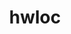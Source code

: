 ---
title: "hwloc"
layout: cache
categories: [package, develop]
meta: {"versions": ["2.9.1", "2.9.3"], "compilers": ["apple-clang@=15.0.0", "cce@=15.0.1", "gcc@=10.2.1", "gcc@=10.3.0", "gcc@=11.1.0", "gcc@=11.4.0", "gcc@=12.3.0", "gcc@=7.3.1", "gcc@=7.5.0", "gcc@=9.4.0", "intel@=2021.10.0", "oneapi@=2024.2.0"], "oss": ["amzn2", "centos7", "rhel8", "sle_hpc15", "ubuntu18.04", "ubuntu20.04", "ubuntu22.04", "ventura"], "platforms": ["darwin", "linux"], "targets": ["aarch64", "neoverse_n1", "neoverse_v1", "neoverse_v2", "ppc64le", "x86_64_v3", "x86_64_v4", "zen4"], "stacks": ["aws-isc", "aws-isc-aarch64", "aws-pcluster-neoverse_v1", "aws-pcluster-x86_64_v4", "build_systems", "data-vis-sdk", "developer-tools", "developer-tools-manylinux2014", "e4s", "e4s-cray-rhel", "e4s-cray-sles", "e4s-neoverse-v2", "e4s-neoverse_v1", "e4s-oneapi", "e4s-power", "e4s-rocm-external", "gpu-tests", "ml-darwin-aarch64-mps", "ml-linux-x86_64-cpu", "ml-linux-x86_64-cuda", "ml-linux-x86_64-rocm", "radiuss", "radiuss-aws", "radiuss-aws-aarch64", "root", "tutorial"], "num_specs": 85, "num_specs_by_stack": {"aws-isc-aarch64": 2, "root": 85, "ml-darwin-aarch64-mps": 1, "radiuss-aws-aarch64": 2, "aws-pcluster-neoverse_v1": 2, "aws-isc": 1, "radiuss-aws": 1, "aws-pcluster-x86_64_v4": 2, "developer-tools-manylinux2014": 1, "e4s-cray-rhel": 1, "e4s-cray-sles": 1, "build_systems": 2, "radiuss": 1, "developer-tools": 3, "e4s-power": 2, "data-vis-sdk": 1, "gpu-tests": 4, "e4s-neoverse_v1": 3, "e4s-neoverse-v2": 3, "tutorial": 2, "ml-linux-x86_64-cpu": 1, "e4s-rocm-external": 1, "e4s": 3, "ml-linux-x86_64-cuda": 2, "ml-linux-x86_64-rocm": 7, "e4s-oneapi": 1}}
spec_details: [{"hash": "pwpsbdesnytfam5nqzrjnxsvrv4ag365", "compiler": "gcc@=7.3.1", "versions": ["2.9.3"], "os": "amzn2", "platform": "linux", "target": "aarch64", "variants": ["build_system=autotools", "~cairo", "~cuda", "~gl", "libs=shared,static", "~libudev", "+libxml2", "~netloc", "~nvml", "~oneapi-level-zero", "~opencl", "+pci", "~rocm"], "stacks": ["aws-isc-aarch64", "root"], "size": "-", "tarball": "https://binaries.spack.io/develop/build_cache/linux-amzn2-aarch64/gcc-7.3.1/hwloc-2.9.3/linux-amzn2-aarch64-gcc-7.3.1-hwloc-2.9.3-pwpsbdesnytfam5nqzrjnxsvrv4ag365.spack"}, {"hash": "5xukjtmfvm4oserp66bbshibkx4sjjfr", "compiler": "apple-clang@=15.0.0", "versions": ["2.9.3"], "os": "ventura", "platform": "darwin", "target": "aarch64", "variants": ["build_system=autotools", "~cairo", "~cuda", "~gl", "libs=shared,static", "~libudev", "+libxml2", "~netloc", "~nvml", "~oneapi-level-zero", "~opencl", "~pci", "~rocm"], "stacks": ["root", "ml-darwin-aarch64-mps"], "size": "-", "tarball": "https://binaries.spack.io/develop/build_cache/darwin-ventura-aarch64/apple-clang-15.0.0/hwloc-2.9.3/darwin-ventura-aarch64-apple-clang-15.0.0-hwloc-2.9.3-5xukjtmfvm4oserp66bbshibkx4sjjfr.spack"}, {"hash": "fhyosoykclxd6j75tjc26rcdo6saudqi", "compiler": "apple-clang@=15.0.0", "versions": ["2.9.3"], "os": "ventura", "platform": "darwin", "target": "aarch64", "variants": ["build_system=autotools", "~cairo", "~cuda", "~gl", "libs=shared,static", "~libudev", "+libxml2", "~netloc", "~nvml", "~oneapi-level-zero", "~opencl", "~pci", "~rocm"], "stacks": ["root"], "size": "-", "tarball": "https://binaries.spack.io/develop/build_cache/darwin-ventura-aarch64/apple-clang-15.0.0/hwloc-2.9.3/darwin-ventura-aarch64-apple-clang-15.0.0-hwloc-2.9.3-fhyosoykclxd6j75tjc26rcdo6saudqi.spack"}, {"hash": "5hqjcns6x6trza5n2lutxdidmzu4exaz", "compiler": "gcc@=7.3.1", "versions": ["2.9.3"], "os": "amzn2", "platform": "linux", "target": "aarch64", "variants": ["build_system=autotools", "~cairo", "~cuda", "~gl", "libs=shared,static", "~libudev", "+libxml2", "~netloc", "~nvml", "~oneapi-level-zero", "~opencl", "+pci", "~rocm"], "stacks": ["root"], "size": "-", "tarball": "https://binaries.spack.io/develop/build_cache/linux-amzn2-aarch64/gcc-7.3.1/hwloc-2.9.3/linux-amzn2-aarch64-gcc-7.3.1-hwloc-2.9.3-5hqjcns6x6trza5n2lutxdidmzu4exaz.spack"}, {"hash": "m325xb2aw7ke7oztfavl3cg7uwsjwwcn", "compiler": "gcc@=7.3.1", "versions": ["2.9.3"], "os": "amzn2", "platform": "linux", "target": "aarch64", "variants": ["build_system=autotools", "~cairo", "~cuda", "~gl", "libs=shared,static", "~libudev", "+libxml2", "~netloc", "~nvml", "~oneapi-level-zero", "~opencl", "+pci", "~rocm"], "stacks": ["root", "radiuss-aws-aarch64"], "size": "-", "tarball": "https://binaries.spack.io/develop/build_cache/linux-amzn2-aarch64/gcc-7.3.1/hwloc-2.9.3/linux-amzn2-aarch64-gcc-7.3.1-hwloc-2.9.3-m325xb2aw7ke7oztfavl3cg7uwsjwwcn.spack"}, {"hash": "wjimliptbv5euf6cxigvlr3zrlwgnogv", "compiler": "gcc@=7.3.1", "versions": ["2.9.3"], "os": "amzn2", "platform": "linux", "target": "aarch64", "variants": ["build_system=autotools", "~cairo", "~cuda", "~gl", "libs=shared,static", "~libudev", "+libxml2", "~netloc", "~nvml", "~oneapi-level-zero", "~opencl", "+pci", "~rocm"], "stacks": ["root"], "size": "-", "tarball": "https://binaries.spack.io/develop/build_cache/linux-amzn2-aarch64/gcc-7.3.1/hwloc-2.9.3/linux-amzn2-aarch64-gcc-7.3.1-hwloc-2.9.3-wjimliptbv5euf6cxigvlr3zrlwgnogv.spack"}, {"hash": "qmgfuqh7rkdm2dvc4qez7jmqhwbti6ww", "compiler": "gcc@=12.3.0", "versions": ["2.9.3"], "os": "amzn2", "platform": "linux", "target": "neoverse_n1", "variants": ["build_system=autotools", "~cairo", "~cuda", "~gl", "libs=shared,static", "~libudev", "+libxml2", "~netloc", "~nvml", "~oneapi-level-zero", "~opencl", "+pci", "~rocm"], "stacks": ["root", "aws-pcluster-neoverse_v1"], "size": "-", "tarball": "https://binaries.spack.io/develop/build_cache/linux-amzn2-neoverse_n1/gcc-12.3.0/hwloc-2.9.3/linux-amzn2-neoverse_n1-gcc-12.3.0-hwloc-2.9.3-qmgfuqh7rkdm2dvc4qez7jmqhwbti6ww.spack"}, {"hash": "fsuzfrcmexywx7fn5st32qftwioy4vme", "compiler": "gcc@=12.3.0", "versions": ["2.9.3"], "os": "amzn2", "platform": "linux", "target": "neoverse_n1", "variants": ["build_system=autotools", "~cairo", "~cuda", "~gl", "libs=shared,static", "~libudev", "+libxml2", "~netloc", "~nvml", "~oneapi-level-zero", "~opencl", "+pci", "~rocm"], "stacks": ["root"], "size": "-", "tarball": "https://binaries.spack.io/develop/build_cache/linux-amzn2-neoverse_n1/gcc-12.3.0/hwloc-2.9.3/linux-amzn2-neoverse_n1-gcc-12.3.0-hwloc-2.9.3-fsuzfrcmexywx7fn5st32qftwioy4vme.spack"}, {"hash": "oconvyk4oupiiv4w263kh2zgwdcilxzg", "compiler": "gcc@=7.3.1", "versions": ["2.9.3"], "os": "amzn2", "platform": "linux", "target": "neoverse_n1", "variants": ["build_system=autotools", "~cairo", "~cuda", "~gl", "libs=shared,static", "~libudev", "+libxml2", "~netloc", "~nvml", "~oneapi-level-zero", "~opencl", "+pci", "~rocm"], "stacks": ["aws-isc-aarch64", "root"], "size": "-", "tarball": "https://binaries.spack.io/develop/build_cache/linux-amzn2-neoverse_n1/gcc-7.3.1/hwloc-2.9.3/linux-amzn2-neoverse_n1-gcc-7.3.1-hwloc-2.9.3-oconvyk4oupiiv4w263kh2zgwdcilxzg.spack"}, {"hash": "mf6idf2rapekn47z2tbwnqzxp3ca34j7", "compiler": "gcc@=7.3.1", "versions": ["2.9.3"], "os": "amzn2", "platform": "linux", "target": "neoverse_n1", "variants": ["build_system=autotools", "~cairo", "~cuda", "~gl", "libs=shared,static", "~libudev", "+libxml2", "~netloc", "~nvml", "~oneapi-level-zero", "~opencl", "+pci", "~rocm"], "stacks": ["root", "radiuss-aws-aarch64"], "size": "-", "tarball": "https://binaries.spack.io/develop/build_cache/linux-amzn2-neoverse_n1/gcc-7.3.1/hwloc-2.9.3/linux-amzn2-neoverse_n1-gcc-7.3.1-hwloc-2.9.3-mf6idf2rapekn47z2tbwnqzxp3ca34j7.spack"}, {"hash": "4scpjdsoipmmcni57g3of3edcthrumxr", "compiler": "gcc@=7.3.1", "versions": ["2.9.3"], "os": "amzn2", "platform": "linux", "target": "neoverse_n1", "variants": ["build_system=autotools", "~cairo", "~cuda", "~gl", "libs=shared,static", "~libudev", "+libxml2", "~netloc", "~nvml", "~oneapi-level-zero", "~opencl", "+pci", "~rocm"], "stacks": ["root"], "size": "-", "tarball": "https://binaries.spack.io/develop/build_cache/linux-amzn2-neoverse_n1/gcc-7.3.1/hwloc-2.9.3/linux-amzn2-neoverse_n1-gcc-7.3.1-hwloc-2.9.3-4scpjdsoipmmcni57g3of3edcthrumxr.spack"}, {"hash": "j7qmzk7jlemgh5i27b7ks74s4icbzoo7", "compiler": "gcc@=7.3.1", "versions": ["2.9.3"], "os": "amzn2", "platform": "linux", "target": "neoverse_n1", "variants": ["build_system=autotools", "~cairo", "~cuda", "~gl", "libs=shared,static", "~libudev", "+libxml2", "~netloc", "~nvml", "~oneapi-level-zero", "~opencl", "+pci", "~rocm"], "stacks": ["root"], "size": "-", "tarball": "https://binaries.spack.io/develop/build_cache/linux-amzn2-neoverse_n1/gcc-7.3.1/hwloc-2.9.3/linux-amzn2-neoverse_n1-gcc-7.3.1-hwloc-2.9.3-j7qmzk7jlemgh5i27b7ks74s4icbzoo7.spack"}, {"hash": "vqip6r5fznolovfr4pu2pe5jwkdskuhg", "compiler": "gcc@=7.3.1", "versions": ["2.9.3"], "os": "amzn2", "platform": "linux", "target": "x86_64_v3", "variants": ["build_system=autotools", "~cairo", "~cuda", "~gl", "libs=shared,static", "~libudev", "+libxml2", "~netloc", "~nvml", "~oneapi-level-zero", "~opencl", "+pci", "~rocm"], "stacks": ["root", "aws-isc"], "size": "-", "tarball": "https://binaries.spack.io/develop/build_cache/linux-amzn2-x86_64_v3/gcc-7.3.1/hwloc-2.9.3/linux-amzn2-x86_64_v3-gcc-7.3.1-hwloc-2.9.3-vqip6r5fznolovfr4pu2pe5jwkdskuhg.spack"}, {"hash": "b42ahguwfd2lkxsoo724dsscyih2q7nz", "compiler": "gcc@=12.3.0", "versions": ["2.9.3"], "os": "amzn2", "platform": "linux", "target": "neoverse_v1", "variants": ["build_system=autotools", "~cairo", "~cuda", "~gl", "libs=shared,static", "~libudev", "+libxml2", "~netloc", "~nvml", "~oneapi-level-zero", "~opencl", "+pci", "~rocm"], "stacks": ["root", "aws-pcluster-neoverse_v1"], "size": "-", "tarball": "https://binaries.spack.io/develop/build_cache/linux-amzn2-neoverse_v1/gcc-12.3.0/hwloc-2.9.3/linux-amzn2-neoverse_v1-gcc-12.3.0-hwloc-2.9.3-b42ahguwfd2lkxsoo724dsscyih2q7nz.spack"}, {"hash": "yuypw5vgmpuludcek4ztumqpppsjxspt", "compiler": "gcc@=12.3.0", "versions": ["2.9.3"], "os": "amzn2", "platform": "linux", "target": "neoverse_v1", "variants": ["build_system=autotools", "~cairo", "~cuda", "~gl", "libs=shared,static", "~libudev", "+libxml2", "~netloc", "~nvml", "~oneapi-level-zero", "~opencl", "+pci", "~rocm"], "stacks": ["root"], "size": "-", "tarball": "https://binaries.spack.io/develop/build_cache/linux-amzn2-neoverse_v1/gcc-12.3.0/hwloc-2.9.3/linux-amzn2-neoverse_v1-gcc-12.3.0-hwloc-2.9.3-yuypw5vgmpuludcek4ztumqpppsjxspt.spack"}, {"hash": "xr3f35rartbvudt7jecxnf6fe6imasta", "compiler": "gcc@=7.3.1", "versions": ["2.9.3"], "os": "amzn2", "platform": "linux", "target": "x86_64_v3", "variants": ["build_system=autotools", "~cairo", "~cuda", "~gl", "libs=shared,static", "~libudev", "+libxml2", "~netloc", "~nvml", "~oneapi-level-zero", "~opencl", "+pci", "~rocm"], "stacks": ["root", "radiuss-aws"], "size": "-", "tarball": "https://binaries.spack.io/develop/build_cache/linux-amzn2-x86_64_v3/gcc-7.3.1/hwloc-2.9.3/linux-amzn2-x86_64_v3-gcc-7.3.1-hwloc-2.9.3-xr3f35rartbvudt7jecxnf6fe6imasta.spack"}, {"hash": "ksptvtnmzlawutauuct2fi2qweicw5cs", "compiler": "gcc@=7.3.1", "versions": ["2.9.3"], "os": "amzn2", "platform": "linux", "target": "x86_64_v3", "variants": ["build_system=autotools", "~cairo", "~cuda", "~gl", "libs=shared,static", "~libudev", "+libxml2", "~netloc", "~nvml", "~oneapi-level-zero", "~opencl", "+pci", "~rocm"], "stacks": ["root"], "size": "-", "tarball": "https://binaries.spack.io/develop/build_cache/linux-amzn2-x86_64_v3/gcc-7.3.1/hwloc-2.9.3/linux-amzn2-x86_64_v3-gcc-7.3.1-hwloc-2.9.3-ksptvtnmzlawutauuct2fi2qweicw5cs.spack"}, {"hash": "4ywi2gvhxkqpmufakztvmznp7wmk5bin", "compiler": "gcc@=7.3.1", "versions": ["2.9.3"], "os": "amzn2", "platform": "linux", "target": "x86_64_v3", "variants": ["build_system=autotools", "~cairo", "~cuda", "~gl", "libs=shared,static", "~libudev", "+libxml2", "~netloc", "~nvml", "~oneapi-level-zero", "~opencl", "+pci", "~rocm"], "stacks": ["root"], "size": "-", "tarball": "https://binaries.spack.io/develop/build_cache/linux-amzn2-x86_64_v3/gcc-7.3.1/hwloc-2.9.3/linux-amzn2-x86_64_v3-gcc-7.3.1-hwloc-2.9.3-4ywi2gvhxkqpmufakztvmznp7wmk5bin.spack"}, {"hash": "mv4pwxk735ydwg3tecxvt53q522r2ho7", "compiler": "intel@=2021.10.0", "versions": ["2.9.3"], "os": "amzn2", "platform": "linux", "target": "x86_64_v3", "variants": ["build_system=autotools", "~cairo", "~cuda", "~gl", "libs=shared,static", "~libudev", "+libxml2", "~netloc", "~nvml", "~oneapi-level-zero", "~opencl", "+pci", "~rocm"], "stacks": ["aws-pcluster-x86_64_v4", "root"], "size": "-", "tarball": "https://binaries.spack.io/develop/build_cache/linux-amzn2-x86_64_v3/intel-2021.10.0/hwloc-2.9.3/linux-amzn2-x86_64_v3-intel-2021.10.0-hwloc-2.9.3-mv4pwxk735ydwg3tecxvt53q522r2ho7.spack"}, {"hash": "ymgryb2cviqoafhvxvwjn6ecgxd4mwgz", "compiler": "intel@=2021.10.0", "versions": ["2.9.3"], "os": "amzn2", "platform": "linux", "target": "x86_64_v3", "variants": ["build_system=autotools", "~cairo", "~cuda", "~gl", "libs=shared,static", "~libudev", "+libxml2", "~netloc", "~nvml", "~oneapi-level-zero", "~opencl", "+pci", "~rocm"], "stacks": ["root"], "size": "-", "tarball": "https://binaries.spack.io/develop/build_cache/linux-amzn2-x86_64_v3/intel-2021.10.0/hwloc-2.9.3/linux-amzn2-x86_64_v3-intel-2021.10.0-hwloc-2.9.3-ymgryb2cviqoafhvxvwjn6ecgxd4mwgz.spack"}, {"hash": "y7uldmcbrknd3p5jetpeuqcbps2df362", "compiler": "intel@=2021.10.0", "versions": ["2.9.3"], "os": "amzn2", "platform": "linux", "target": "x86_64_v4", "variants": ["build_system=autotools", "~cairo", "~cuda", "~gl", "libs=shared,static", "~libudev", "+libxml2", "~netloc", "~nvml", "~oneapi-level-zero", "~opencl", "+pci", "~rocm"], "stacks": ["root"], "size": "-", "tarball": "https://binaries.spack.io/develop/build_cache/linux-amzn2-x86_64_v4/intel-2021.10.0/hwloc-2.9.3/linux-amzn2-x86_64_v4-intel-2021.10.0-hwloc-2.9.3-y7uldmcbrknd3p5jetpeuqcbps2df362.spack"}, {"hash": "aiilrirlstyfp4qqb4jtypt5x3zjjxlo", "compiler": "intel@=2021.10.0", "versions": ["2.9.3"], "os": "amzn2", "platform": "linux", "target": "x86_64_v4", "variants": ["build_system=autotools", "~cairo", "~cuda", "~gl", "libs=shared,static", "~libudev", "+libxml2", "~netloc", "~nvml", "~oneapi-level-zero", "~opencl", "+pci", "~rocm"], "stacks": ["aws-pcluster-x86_64_v4", "root"], "size": "-", "tarball": "https://binaries.spack.io/develop/build_cache/linux-amzn2-x86_64_v4/intel-2021.10.0/hwloc-2.9.3/linux-amzn2-x86_64_v4-intel-2021.10.0-hwloc-2.9.3-aiilrirlstyfp4qqb4jtypt5x3zjjxlo.spack"}, {"hash": "bbhshzqzargmpdjqfqz6hdvm24fszqw2", "compiler": "gcc@=10.2.1", "versions": ["2.9.3"], "os": "centos7", "platform": "linux", "target": "x86_64_v3", "variants": ["build_system=autotools", "~cairo", "~cuda", "~gl", "libs=shared,static", "~libudev", "+libxml2", "~netloc", "~nvml", "~oneapi-level-zero", "~opencl", "+pci", "~rocm"], "stacks": ["root"], "size": "-", "tarball": "https://binaries.spack.io/develop/build_cache/linux-centos7-x86_64_v3/gcc-10.2.1/hwloc-2.9.3/linux-centos7-x86_64_v3-gcc-10.2.1-hwloc-2.9.3-bbhshzqzargmpdjqfqz6hdvm24fszqw2.spack"}, {"hash": "hcy4fdjkniwuuabbakz37ag4yfwuf32j", "compiler": "gcc@=10.2.1", "versions": ["2.9.3"], "os": "centos7", "platform": "linux", "target": "x86_64_v3", "variants": ["build_system=autotools", "~cairo", "~cuda", "~gl", "libs=shared,static", "~libudev", "+libxml2", "~netloc", "~nvml", "~oneapi-level-zero", "~opencl", "+pci", "~rocm"], "stacks": ["root", "developer-tools-manylinux2014"], "size": "-", "tarball": "https://binaries.spack.io/develop/build_cache/linux-centos7-x86_64_v3/gcc-10.2.1/hwloc-2.9.3/linux-centos7-x86_64_v3-gcc-10.2.1-hwloc-2.9.3-hcy4fdjkniwuuabbakz37ag4yfwuf32j.spack"}, {"hash": "cz6pa4bjxsv72syctmhph3lnarskipgg", "compiler": "cce@=15.0.1", "versions": ["2.9.3"], "os": "rhel8", "platform": "linux", "target": "zen4", "variants": ["build_system=autotools", "~cairo", "~cuda", "~gl", "libs=shared,static", "~libudev", "+libxml2", "~netloc", "~nvml", "~oneapi-level-zero", "~opencl", "+pci", "~rocm"], "stacks": ["e4s-cray-rhel", "root"], "size": "-", "tarball": "https://binaries.spack.io/develop/build_cache/linux-rhel8-zen4/cce-15.0.1/hwloc-2.9.3/linux-rhel8-zen4-cce-15.0.1-hwloc-2.9.3-cz6pa4bjxsv72syctmhph3lnarskipgg.spack"}, {"hash": "znabvp5jrkyjdlnwkdbwnniwfe77nlki", "compiler": "cce@=15.0.1", "versions": ["2.9.3"], "os": "rhel8", "platform": "linux", "target": "zen4", "variants": ["build_system=autotools", "~cairo", "~cuda", "~gl", "libs=shared,static", "~libudev", "+libxml2", "~netloc", "~nvml", "~oneapi-level-zero", "~opencl", "+pci", "~rocm"], "stacks": ["root"], "size": "-", "tarball": "https://binaries.spack.io/develop/build_cache/linux-rhel8-zen4/cce-15.0.1/hwloc-2.9.3/linux-rhel8-zen4-cce-15.0.1-hwloc-2.9.3-znabvp5jrkyjdlnwkdbwnniwfe77nlki.spack"}, {"hash": "2fzcvcve2j2cuzpbv2sdqxwgsbsuk3yg", "compiler": "gcc@=10.3.0", "versions": ["2.9.3"], "os": "sle_hpc15", "platform": "linux", "target": "x86_64_v4", "variants": ["build_system=autotools", "~cairo", "~cuda", "~gl", "libs=shared,static", "~libudev", "+libxml2", "~netloc", "~nvml", "~oneapi-level-zero", "~opencl", "+pci", "~rocm"], "stacks": ["root"], "size": "-", "tarball": "https://binaries.spack.io/develop/build_cache/linux-sle_hpc15-x86_64_v4/gcc-10.3.0/hwloc-2.9.3/linux-sle_hpc15-x86_64_v4-gcc-10.3.0-hwloc-2.9.3-2fzcvcve2j2cuzpbv2sdqxwgsbsuk3yg.spack"}, {"hash": "q5aqeci73ojjbj6jpea34dddb7rh4qf5", "compiler": "gcc@=10.3.0", "versions": ["2.9.3"], "os": "sle_hpc15", "platform": "linux", "target": "x86_64_v4", "variants": ["build_system=autotools", "~cairo", "~cuda", "~gl", "libs=shared,static", "~libudev", "+libxml2", "~netloc", "~nvml", "~oneapi-level-zero", "~opencl", "+pci", "~rocm"], "stacks": ["root", "e4s-cray-sles"], "size": "-", "tarball": "https://binaries.spack.io/develop/build_cache/linux-sle_hpc15-x86_64_v4/gcc-10.3.0/hwloc-2.9.3/linux-sle_hpc15-x86_64_v4-gcc-10.3.0-hwloc-2.9.3-q5aqeci73ojjbj6jpea34dddb7rh4qf5.spack"}, {"hash": "ee3njfhvpkakkmwimyv7tvb2r6josrbz", "compiler": "gcc@=7.5.0", "versions": ["2.9.3"], "os": "ubuntu18.04", "platform": "linux", "target": "x86_64_v3", "variants": ["build_system=autotools", "~cairo", "~cuda", "~gl", "libs=shared,static", "~libudev", "+libxml2", "~netloc", "~nvml", "~oneapi-level-zero", "~opencl", "+pci", "~rocm"], "stacks": ["root", "build_systems"], "size": "-", "tarball": "https://binaries.spack.io/develop/build_cache/linux-ubuntu18.04-x86_64_v3/gcc-7.5.0/hwloc-2.9.3/linux-ubuntu18.04-x86_64_v3-gcc-7.5.0-hwloc-2.9.3-ee3njfhvpkakkmwimyv7tvb2r6josrbz.spack"}, {"hash": "ncpi2dd6lsoj6ve5gyfsqvjjc3q2fvpw", "compiler": "gcc@=7.5.0", "versions": ["2.9.3"], "os": "ubuntu18.04", "platform": "linux", "target": "x86_64_v3", "variants": ["build_system=autotools", "~cairo", "~cuda", "~gl", "libs=shared,static", "~libudev", "+libxml2", "~netloc", "~nvml", "~oneapi-level-zero", "~opencl", "+pci", "~rocm"], "stacks": ["radiuss", "root", "build_systems"], "size": "-", "tarball": "https://binaries.spack.io/develop/build_cache/linux-ubuntu18.04-x86_64_v3/gcc-7.5.0/hwloc-2.9.3/linux-ubuntu18.04-x86_64_v3-gcc-7.5.0-hwloc-2.9.3-ncpi2dd6lsoj6ve5gyfsqvjjc3q2fvpw.spack"}, {"hash": "l4ku7dzz3i5xba7qwqofy64kqxke7s5g", "compiler": "gcc@=7.5.0", "versions": ["2.9.3"], "os": "ubuntu18.04", "platform": "linux", "target": "x86_64_v3", "variants": ["build_system=autotools", "~cairo", "~cuda", "~gl", "libs=shared,static", "~libudev", "+libxml2", "~netloc", "~nvml", "~oneapi-level-zero", "~opencl", "+pci", "~rocm"], "stacks": ["root", "developer-tools"], "size": "-", "tarball": "https://binaries.spack.io/develop/build_cache/linux-ubuntu18.04-x86_64_v3/gcc-7.5.0/hwloc-2.9.3/linux-ubuntu18.04-x86_64_v3-gcc-7.5.0-hwloc-2.9.3-l4ku7dzz3i5xba7qwqofy64kqxke7s5g.spack"}, {"hash": "inxy5lzscul7eja3wxfgnxxq6apizkoh", "compiler": "gcc@=7.5.0", "versions": ["2.9.1"], "os": "ubuntu18.04", "platform": "linux", "target": "x86_64_v3", "variants": ["build_system=autotools", "~cairo", "~cuda", "~gl", "libs=shared,static", "~libudev", "+libxml2", "~netloc", "~nvml", "~oneapi-level-zero", "~opencl", "+pci", "~rocm"], "stacks": ["root", "developer-tools"], "size": "-", "tarball": "https://binaries.spack.io/develop/build_cache/linux-ubuntu18.04-x86_64_v3/gcc-7.5.0/hwloc-2.9.1/linux-ubuntu18.04-x86_64_v3-gcc-7.5.0-hwloc-2.9.1-inxy5lzscul7eja3wxfgnxxq6apizkoh.spack"}, {"hash": "3ubijrsmwccjs4bvncc3olvreeljvint", "compiler": "gcc@=7.5.0", "versions": ["2.9.3"], "os": "ubuntu18.04", "platform": "linux", "target": "x86_64_v3", "variants": ["build_system=autotools", "~cairo", "~cuda", "~gl", "libs=shared,static", "~libudev", "+libxml2", "~netloc", "~nvml", "~oneapi-level-zero", "~opencl", "+pci", "~rocm"], "stacks": ["root", "developer-tools"], "size": "-", "tarball": "https://binaries.spack.io/develop/build_cache/linux-ubuntu18.04-x86_64_v3/gcc-7.5.0/hwloc-2.9.3/linux-ubuntu18.04-x86_64_v3-gcc-7.5.0-hwloc-2.9.3-3ubijrsmwccjs4bvncc3olvreeljvint.spack"}, {"hash": "lq733eshgv3jrggzoifuh5fkylmpthsw", "compiler": "gcc@=9.4.0", "versions": ["2.9.3"], "os": "ubuntu20.04", "platform": "linux", "target": "ppc64le", "variants": ["build_system=autotools", "~cairo", "~cuda", "~gl", "libs=shared,static", "~libudev", "+libxml2", "~netloc", "~nvml", "~oneapi-level-zero", "~opencl", "+pci", "~rocm"], "stacks": ["root"], "size": "-", "tarball": "https://binaries.spack.io/develop/build_cache/linux-ubuntu20.04-ppc64le/gcc-9.4.0/hwloc-2.9.3/linux-ubuntu20.04-ppc64le-gcc-9.4.0-hwloc-2.9.3-lq733eshgv3jrggzoifuh5fkylmpthsw.spack"}, {"hash": "u6tm7whmk3g6r5jie2cv7lapqtqnpdh2", "compiler": "gcc@=9.4.0", "versions": ["2.9.3"], "os": "ubuntu20.04", "platform": "linux", "target": "ppc64le", "variants": ["build_system=autotools", "~cairo", "~cuda", "~gl", "libs=shared,static", "~libudev", "+libxml2", "~netloc", "~nvml", "~oneapi-level-zero", "~opencl", "+pci", "~rocm"], "stacks": ["root", "e4s-power"], "size": "-", "tarball": "https://binaries.spack.io/develop/build_cache/linux-ubuntu20.04-ppc64le/gcc-9.4.0/hwloc-2.9.3/linux-ubuntu20.04-ppc64le-gcc-9.4.0-hwloc-2.9.3-u6tm7whmk3g6r5jie2cv7lapqtqnpdh2.spack"}, {"hash": "m5w3pzv62iotyi3lwtmw5v5fy3qyw7yy", "compiler": "gcc@=9.4.0", "versions": ["2.9.3"], "os": "ubuntu20.04", "platform": "linux", "target": "ppc64le", "variants": ["build_system=autotools", "~cairo", "+cuda", "cuda_arch=70", "~gl", "libs=shared,static", "~libudev", "+libxml2", "~netloc", "~nvml", "~oneapi-level-zero", "~opencl", "+pci", "~rocm"], "stacks": ["root", "e4s-power"], "size": "-", "tarball": "https://binaries.spack.io/develop/build_cache/linux-ubuntu20.04-ppc64le/gcc-9.4.0/hwloc-2.9.3/linux-ubuntu20.04-ppc64le-gcc-9.4.0-hwloc-2.9.3-m5w3pzv62iotyi3lwtmw5v5fy3qyw7yy.spack"}, {"hash": "7cb5yzu2spxmslxz3keurhkc6swuvgks", "compiler": "gcc@=9.4.0", "versions": ["2.9.3"], "os": "ubuntu20.04", "platform": "linux", "target": "ppc64le", "variants": ["build_system=autotools", "~cairo", "+cuda", "cuda_arch=70", "~gl", "libs=shared,static", "~libudev", "+libxml2", "~netloc", "~nvml", "~oneapi-level-zero", "~opencl", "+pci", "~rocm"], "stacks": ["root"], "size": "-", "tarball": "https://binaries.spack.io/develop/build_cache/linux-ubuntu20.04-ppc64le/gcc-9.4.0/hwloc-2.9.3/linux-ubuntu20.04-ppc64le-gcc-9.4.0-hwloc-2.9.3-7cb5yzu2spxmslxz3keurhkc6swuvgks.spack"}, {"hash": "vvpdcja2effg3ungjlsosobk4ytkoyhw", "compiler": "gcc@=9.4.0", "versions": ["2.9.3"], "os": "ubuntu20.04", "platform": "linux", "target": "ppc64le", "variants": ["build_system=autotools", "~cairo", "+cuda", "cuda_arch=70", "~gl", "libs=shared,static", "~libudev", "+libxml2", "~netloc", "~nvml", "~oneapi-level-zero", "~opencl", "+pci", "~rocm"], "stacks": ["root"], "size": "-", "tarball": "https://binaries.spack.io/develop/build_cache/linux-ubuntu20.04-ppc64le/gcc-9.4.0/hwloc-2.9.3/linux-ubuntu20.04-ppc64le-gcc-9.4.0-hwloc-2.9.3-vvpdcja2effg3ungjlsosobk4ytkoyhw.spack"}, {"hash": "bdedockunbym5pkjv3vhcbwnxvbfl3ec", "compiler": "gcc@=11.1.0", "versions": ["2.9.3"], "os": "ubuntu20.04", "platform": "linux", "target": "x86_64_v3", "variants": ["build_system=autotools", "~cairo", "~cuda", "~gl", "libs=shared,static", "~libudev", "+libxml2", "~netloc", "~nvml", "~oneapi-level-zero", "~opencl", "+pci", "~rocm"], "stacks": ["root"], "size": "-", "tarball": "https://binaries.spack.io/develop/build_cache/linux-ubuntu20.04-x86_64_v3/gcc-11.1.0/hwloc-2.9.3/linux-ubuntu20.04-x86_64_v3-gcc-11.1.0-hwloc-2.9.3-bdedockunbym5pkjv3vhcbwnxvbfl3ec.spack"}, {"hash": "btfxy5o2cob3ektc76uev62q4kylu6bc", "compiler": "gcc@=11.1.0", "versions": ["2.9.3"], "os": "ubuntu20.04", "platform": "linux", "target": "x86_64_v3", "variants": ["build_system=autotools", "~cairo", "~cuda", "~gl", "libs=shared,static", "~libudev", "+libxml2", "~netloc", "~nvml", "~oneapi-level-zero", "~opencl", "+pci", "~rocm"], "stacks": ["root", "data-vis-sdk"], "size": "-", "tarball": "https://binaries.spack.io/develop/build_cache/linux-ubuntu20.04-x86_64_v3/gcc-11.1.0/hwloc-2.9.3/linux-ubuntu20.04-x86_64_v3-gcc-11.1.0-hwloc-2.9.3-btfxy5o2cob3ektc76uev62q4kylu6bc.spack"}, {"hash": "mv3iqz5ao2wlkfikp2wgs342xnrztf6c", "compiler": "gcc@=11.1.0", "versions": ["2.9.1"], "os": "ubuntu20.04", "platform": "linux", "target": "x86_64_v3", "variants": ["build_system=autotools", "~cairo", "~cuda", "~gl", "libs=shared,static", "~libudev", "+libxml2", "~netloc", "~nvml", "~oneapi-level-zero", "~opencl", "+pci", "~rocm"], "stacks": ["root", "gpu-tests"], "size": "-", "tarball": "https://binaries.spack.io/develop/build_cache/linux-ubuntu20.04-x86_64_v3/gcc-11.1.0/hwloc-2.9.1/linux-ubuntu20.04-x86_64_v3-gcc-11.1.0-hwloc-2.9.1-mv3iqz5ao2wlkfikp2wgs342xnrztf6c.spack"}, {"hash": "b7kfnjtq22jtdnrrldenmw27hmtkqfrk", "compiler": "gcc@=11.1.0", "versions": ["2.9.1"], "os": "ubuntu20.04", "platform": "linux", "target": "x86_64_v3", "variants": ["build_system=autotools", "~cairo", "~cuda", "~gl", "libs=shared,static", "~libudev", "+libxml2", "~netloc", "~nvml", "~oneapi-level-zero", "~opencl", "+pci", "~rocm"], "stacks": ["root", "gpu-tests"], "size": "-", "tarball": "https://binaries.spack.io/develop/build_cache/linux-ubuntu20.04-x86_64_v3/gcc-11.1.0/hwloc-2.9.1/linux-ubuntu20.04-x86_64_v3-gcc-11.1.0-hwloc-2.9.1-b7kfnjtq22jtdnrrldenmw27hmtkqfrk.spack"}, {"hash": "s6iwcgg3nsyvt454t5ulml4hlugz7tvg", "compiler": "gcc@=11.1.0", "versions": ["2.9.1"], "os": "ubuntu20.04", "platform": "linux", "target": "x86_64_v3", "variants": ["build_system=autotools", "~cairo", "~cuda", "~gl", "libs=shared,static", "~libudev", "+libxml2", "~netloc", "~nvml", "~oneapi-level-zero", "~opencl", "+pci", "~rocm"], "stacks": ["root", "gpu-tests"], "size": "-", "tarball": "https://binaries.spack.io/develop/build_cache/linux-ubuntu20.04-x86_64_v3/gcc-11.1.0/hwloc-2.9.1/linux-ubuntu20.04-x86_64_v3-gcc-11.1.0-hwloc-2.9.1-s6iwcgg3nsyvt454t5ulml4hlugz7tvg.spack"}, {"hash": "tftodxc535tmkcjeswmrw4zpezwu3xjh", "compiler": "gcc@=11.1.0", "versions": ["2.9.1"], "os": "ubuntu20.04", "platform": "linux", "target": "x86_64_v3", "variants": ["build_system=autotools", "~cairo", "~cuda", "~gl", "libs=shared,static", "~libudev", "+libxml2", "~netloc", "~nvml", "~oneapi-level-zero", "~opencl", "+pci", "~rocm"], "stacks": ["root", "gpu-tests"], "size": "-", "tarball": "https://binaries.spack.io/develop/build_cache/linux-ubuntu20.04-x86_64_v3/gcc-11.1.0/hwloc-2.9.1/linux-ubuntu20.04-x86_64_v3-gcc-11.1.0-hwloc-2.9.1-tftodxc535tmkcjeswmrw4zpezwu3xjh.spack"}, {"hash": "ibdxd7gsjnarx3rbmqzmw7g7zrfblb2m", "compiler": "gcc@=11.4.0", "versions": ["2.9.3"], "os": "ubuntu22.04", "platform": "linux", "target": "neoverse_v1", "variants": ["build_system=autotools", "~cairo", "~cuda", "~gl", "libs=shared,static", "~libudev", "+libxml2", "~netloc", "~nvml", "~oneapi-level-zero", "~opencl", "+pci", "~rocm"], "stacks": ["root"], "size": "-", "tarball": "https://binaries.spack.io/develop/build_cache/linux-ubuntu22.04-neoverse_v1/gcc-11.4.0/hwloc-2.9.3/linux-ubuntu22.04-neoverse_v1-gcc-11.4.0-hwloc-2.9.3-ibdxd7gsjnarx3rbmqzmw7g7zrfblb2m.spack"}, {"hash": "uhkdfkgwcdsyyp66dvt6zec3a6gfmkux", "compiler": "gcc@=11.4.0", "versions": ["2.9.3"], "os": "ubuntu22.04", "platform": "linux", "target": "neoverse_v1", "variants": ["build_system=autotools", "~cairo", "~cuda", "~gl", "libs=shared,static", "~libudev", "+libxml2", "~netloc", "~nvml", "~oneapi-level-zero", "~opencl", "+pci", "~rocm"], "stacks": ["root", "e4s-neoverse_v1"], "size": "-", "tarball": "https://binaries.spack.io/develop/build_cache/linux-ubuntu22.04-neoverse_v1/gcc-11.4.0/hwloc-2.9.3/linux-ubuntu22.04-neoverse_v1-gcc-11.4.0-hwloc-2.9.3-uhkdfkgwcdsyyp66dvt6zec3a6gfmkux.spack"}, {"hash": "g6xde5tl4mqcudrpkg2uw77azfbawfms", "compiler": "gcc@=11.4.0", "versions": ["2.9.3"], "os": "ubuntu22.04", "platform": "linux", "target": "neoverse_v1", "variants": ["build_system=autotools", "~cairo", "+cuda", "cuda_arch=none", "~gl", "libs=shared,static", "~libudev", "+libxml2", "~netloc", "~nvml", "~oneapi-level-zero", "~opencl", "+pci", "~rocm"], "stacks": ["root", "e4s-neoverse_v1"], "size": "-", "tarball": "https://binaries.spack.io/develop/build_cache/linux-ubuntu22.04-neoverse_v1/gcc-11.4.0/hwloc-2.9.3/linux-ubuntu22.04-neoverse_v1-gcc-11.4.0-hwloc-2.9.3-g6xde5tl4mqcudrpkg2uw77azfbawfms.spack"}, {"hash": "p4yujy646on4itrmbsicz6jn6vj24aht", "compiler": "gcc@=11.4.0", "versions": ["2.9.3"], "os": "ubuntu22.04", "platform": "linux", "target": "neoverse_v1", "variants": ["build_system=autotools", "~cairo", "+cuda", "cuda_arch=none", "~gl", "libs=shared,static", "~libudev", "+libxml2", "~netloc", "~nvml", "~oneapi-level-zero", "~opencl", "+pci", "~rocm"], "stacks": ["root"], "size": "-", "tarball": "https://binaries.spack.io/develop/build_cache/linux-ubuntu22.04-neoverse_v1/gcc-11.4.0/hwloc-2.9.3/linux-ubuntu22.04-neoverse_v1-gcc-11.4.0-hwloc-2.9.3-p4yujy646on4itrmbsicz6jn6vj24aht.spack"}, {"hash": "outbbfu3uxwvgyvi5253zj6dputdptor", "compiler": "gcc@=11.4.0", "versions": ["2.9.3"], "os": "ubuntu22.04", "platform": "linux", "target": "neoverse_v1", "variants": ["build_system=autotools", "~cairo", "+cuda", "cuda_arch=none", "~gl", "libs=shared,static", "~libudev", "+libxml2", "~netloc", "~nvml", "~oneapi-level-zero", "~opencl", "+pci", "~rocm"], "stacks": ["root"], "size": "-", "tarball": "https://binaries.spack.io/develop/build_cache/linux-ubuntu22.04-neoverse_v1/gcc-11.4.0/hwloc-2.9.3/linux-ubuntu22.04-neoverse_v1-gcc-11.4.0-hwloc-2.9.3-outbbfu3uxwvgyvi5253zj6dputdptor.spack"}, {"hash": "haylkumfc3hdluemvfxw6lv7hkjjibiy", "compiler": "gcc@=11.4.0", "versions": ["2.9.3"], "os": "ubuntu22.04", "platform": "linux", "target": "neoverse_v1", "variants": ["build_system=autotools", "~cairo", "+cuda", "cuda_arch=none", "~gl", "libs=shared,static", "~libudev", "+libxml2", "~netloc", "~nvml", "~oneapi-level-zero", "~opencl", "+pci", "~rocm"], "stacks": ["root"], "size": "-", "tarball": "https://binaries.spack.io/develop/build_cache/linux-ubuntu22.04-neoverse_v1/gcc-11.4.0/hwloc-2.9.3/linux-ubuntu22.04-neoverse_v1-gcc-11.4.0-hwloc-2.9.3-haylkumfc3hdluemvfxw6lv7hkjjibiy.spack"}, {"hash": "srto7s42pn4jbeux5j5gkwdiwt4aatix", "compiler": "gcc@=11.4.0", "versions": ["2.9.3"], "os": "ubuntu22.04", "platform": "linux", "target": "neoverse_v1", "variants": ["build_system=autotools", "~cairo", "+cuda", "cuda_arch=none", "~gl", "libs=shared,static", "~libudev", "+libxml2", "~netloc", "~nvml", "~oneapi-level-zero", "~opencl", "+pci", "~rocm"], "stacks": ["root", "e4s-neoverse_v1"], "size": "-", "tarball": "https://binaries.spack.io/develop/build_cache/linux-ubuntu22.04-neoverse_v1/gcc-11.4.0/hwloc-2.9.3/linux-ubuntu22.04-neoverse_v1-gcc-11.4.0-hwloc-2.9.3-srto7s42pn4jbeux5j5gkwdiwt4aatix.spack"}, {"hash": "srxbaswyumuf2jwwpwcqtf6jh34ewkhq", "compiler": "gcc@=11.4.0", "versions": ["2.9.3"], "os": "ubuntu22.04", "platform": "linux", "target": "neoverse_v1", "variants": ["build_system=autotools", "~cairo", "+cuda", "cuda_arch=none", "~gl", "libs=shared,static", "~libudev", "+libxml2", "~netloc", "~nvml", "~oneapi-level-zero", "~opencl", "+pci", "~rocm"], "stacks": ["root"], "size": "-", "tarball": "https://binaries.spack.io/develop/build_cache/linux-ubuntu22.04-neoverse_v1/gcc-11.4.0/hwloc-2.9.3/linux-ubuntu22.04-neoverse_v1-gcc-11.4.0-hwloc-2.9.3-srxbaswyumuf2jwwpwcqtf6jh34ewkhq.spack"}, {"hash": "sgd4rj7ahofcwoamptbiljelbvverbwg", "compiler": "gcc@=11.4.0", "versions": ["2.9.3"], "os": "ubuntu22.04", "platform": "linux", "target": "neoverse_v2", "variants": ["build_system=autotools", "~cairo", "~cuda", "~gl", "libs=shared,static", "~libudev", "+libxml2", "~netloc", "~nvml", "~oneapi-level-zero", "~opencl", "+pci", "~rocm"], "stacks": ["e4s-neoverse-v2", "root"], "size": "-", "tarball": "https://binaries.spack.io/develop/build_cache/linux-ubuntu22.04-neoverse_v2/gcc-11.4.0/hwloc-2.9.3/linux-ubuntu22.04-neoverse_v2-gcc-11.4.0-hwloc-2.9.3-sgd4rj7ahofcwoamptbiljelbvverbwg.spack"}, {"hash": "qgezitueoxdyzuejyo4uhvnsmvr5sdbl", "compiler": "gcc@=11.4.0", "versions": ["2.9.3"], "os": "ubuntu22.04", "platform": "linux", "target": "neoverse_v2", "variants": ["build_system=autotools", "~cairo", "~cuda", "~gl", "libs=shared,static", "~libudev", "+libxml2", "~netloc", "~nvml", "~oneapi-level-zero", "~opencl", "+pci", "~rocm"], "stacks": ["root"], "size": "-", "tarball": "https://binaries.spack.io/develop/build_cache/linux-ubuntu22.04-neoverse_v2/gcc-11.4.0/hwloc-2.9.3/linux-ubuntu22.04-neoverse_v2-gcc-11.4.0-hwloc-2.9.3-qgezitueoxdyzuejyo4uhvnsmvr5sdbl.spack"}, {"hash": "whdn4xuglejvalyw4hteij3cm2kg7fkn", "compiler": "gcc@=11.4.0", "versions": ["2.9.3"], "os": "ubuntu22.04", "platform": "linux", "target": "neoverse_v2", "variants": ["build_system=autotools", "~cairo", "+cuda", "cuda_arch=none", "~gl", "libs=shared,static", "~libudev", "+libxml2", "~netloc", "~nvml", "~oneapi-level-zero", "~opencl", "+pci", "~rocm"], "stacks": ["e4s-neoverse-v2", "root"], "size": "-", "tarball": "https://binaries.spack.io/develop/build_cache/linux-ubuntu22.04-neoverse_v2/gcc-11.4.0/hwloc-2.9.3/linux-ubuntu22.04-neoverse_v2-gcc-11.4.0-hwloc-2.9.3-whdn4xuglejvalyw4hteij3cm2kg7fkn.spack"}, {"hash": "ch6omhwz3nyisfnsn2qybgb5vnxnicms", "compiler": "gcc@=11.4.0", "versions": ["2.9.3"], "os": "ubuntu22.04", "platform": "linux", "target": "neoverse_v2", "variants": ["build_system=autotools", "~cairo", "+cuda", "cuda_arch=none", "~gl", "libs=shared,static", "~libudev", "+libxml2", "~netloc", "~nvml", "~oneapi-level-zero", "~opencl", "+pci", "~rocm"], "stacks": ["root"], "size": "-", "tarball": "https://binaries.spack.io/develop/build_cache/linux-ubuntu22.04-neoverse_v2/gcc-11.4.0/hwloc-2.9.3/linux-ubuntu22.04-neoverse_v2-gcc-11.4.0-hwloc-2.9.3-ch6omhwz3nyisfnsn2qybgb5vnxnicms.spack"}, {"hash": "sdnrx2xamqimkfy6uy4oxe7jdorrfa54", "compiler": "gcc@=11.4.0", "versions": ["2.9.3"], "os": "ubuntu22.04", "platform": "linux", "target": "neoverse_v2", "variants": ["build_system=autotools", "~cairo", "+cuda", "cuda_arch=none", "~gl", "libs=shared,static", "~libudev", "+libxml2", "~netloc", "~nvml", "~oneapi-level-zero", "~opencl", "+pci", "~rocm"], "stacks": ["root"], "size": "-", "tarball": "https://binaries.spack.io/develop/build_cache/linux-ubuntu22.04-neoverse_v2/gcc-11.4.0/hwloc-2.9.3/linux-ubuntu22.04-neoverse_v2-gcc-11.4.0-hwloc-2.9.3-sdnrx2xamqimkfy6uy4oxe7jdorrfa54.spack"}, {"hash": "mltfnqeuyhpi67jfgn7udccmhs5vuxoe", "compiler": "gcc@=11.4.0", "versions": ["2.9.3"], "os": "ubuntu22.04", "platform": "linux", "target": "neoverse_v2", "variants": ["build_system=autotools", "~cairo", "+cuda", "cuda_arch=none", "~gl", "libs=shared,static", "~libudev", "+libxml2", "~netloc", "~nvml", "~oneapi-level-zero", "~opencl", "+pci", "~rocm"], "stacks": ["root"], "size": "-", "tarball": "https://binaries.spack.io/develop/build_cache/linux-ubuntu22.04-neoverse_v2/gcc-11.4.0/hwloc-2.9.3/linux-ubuntu22.04-neoverse_v2-gcc-11.4.0-hwloc-2.9.3-mltfnqeuyhpi67jfgn7udccmhs5vuxoe.spack"}, {"hash": "cse5u3nds6jzveqdbu2uacdybyqtgir5", "compiler": "gcc@=11.4.0", "versions": ["2.9.3"], "os": "ubuntu22.04", "platform": "linux", "target": "neoverse_v2", "variants": ["build_system=autotools", "~cairo", "+cuda", "cuda_arch=none", "~gl", "libs=shared,static", "~libudev", "+libxml2", "~netloc", "~nvml", "~oneapi-level-zero", "~opencl", "+pci", "~rocm"], "stacks": ["root"], "size": "-", "tarball": "https://binaries.spack.io/develop/build_cache/linux-ubuntu22.04-neoverse_v2/gcc-11.4.0/hwloc-2.9.3/linux-ubuntu22.04-neoverse_v2-gcc-11.4.0-hwloc-2.9.3-cse5u3nds6jzveqdbu2uacdybyqtgir5.spack"}, {"hash": "mttww5ti3z2w5ueussurpwjk4zgvwm4d", "compiler": "gcc@=11.4.0", "versions": ["2.9.3"], "os": "ubuntu22.04", "platform": "linux", "target": "neoverse_v2", "variants": ["build_system=autotools", "~cairo", "+cuda", "cuda_arch=none", "~gl", "libs=shared,static", "~libudev", "+libxml2", "~netloc", "~nvml", "~oneapi-level-zero", "~opencl", "+pci", "~rocm"], "stacks": ["e4s-neoverse-v2", "root"], "size": "-", "tarball": "https://binaries.spack.io/develop/build_cache/linux-ubuntu22.04-neoverse_v2/gcc-11.4.0/hwloc-2.9.3/linux-ubuntu22.04-neoverse_v2-gcc-11.4.0-hwloc-2.9.3-mttww5ti3z2w5ueussurpwjk4zgvwm4d.spack"}, {"hash": "jlisyduagk5sca4lojoajyf732kqksgp", "compiler": "gcc@=11.4.0", "versions": ["2.9.3"], "os": "ubuntu22.04", "platform": "linux", "target": "x86_64_v3", "variants": ["build_system=autotools", "~cairo", "~cuda", "~gl", "libs=shared,static", "~libudev", "+libxml2", "~netloc", "~nvml", "~oneapi-level-zero", "~opencl", "+pci", "~rocm"], "stacks": ["tutorial", "root", "ml-linux-x86_64-cpu", "e4s-rocm-external"], "size": "-", "tarball": "https://binaries.spack.io/develop/build_cache/linux-ubuntu22.04-x86_64_v3/gcc-11.4.0/hwloc-2.9.3/linux-ubuntu22.04-x86_64_v3-gcc-11.4.0-hwloc-2.9.3-jlisyduagk5sca4lojoajyf732kqksgp.spack"}, {"hash": "x2wzbb5a6uyjs2fmdebgbqscunzwh7xx", "compiler": "gcc@=11.4.0", "versions": ["2.9.3"], "os": "ubuntu22.04", "platform": "linux", "target": "x86_64_v3", "variants": ["build_system=autotools", "~cairo", "~cuda", "~gl", "libs=shared,static", "~libudev", "+libxml2", "~netloc", "~nvml", "~oneapi-level-zero", "~opencl", "+pci", "~rocm"], "stacks": ["root"], "size": "-", "tarball": "https://binaries.spack.io/develop/build_cache/linux-ubuntu22.04-x86_64_v3/gcc-11.4.0/hwloc-2.9.3/linux-ubuntu22.04-x86_64_v3-gcc-11.4.0-hwloc-2.9.3-x2wzbb5a6uyjs2fmdebgbqscunzwh7xx.spack"}, {"hash": "h7md7zmxf7uw3rvvvakonmqhnln6q4pn", "compiler": "gcc@=11.4.0", "versions": ["2.9.3"], "os": "ubuntu22.04", "platform": "linux", "target": "x86_64_v3", "variants": ["build_system=autotools", "~cairo", "~cuda", "~gl", "libs=shared,static", "~libudev", "+libxml2", "~netloc", "~nvml", "~oneapi-level-zero", "~opencl", "+pci", "~rocm"], "stacks": ["root", "e4s"], "size": "-", "tarball": "https://binaries.spack.io/develop/build_cache/linux-ubuntu22.04-x86_64_v3/gcc-11.4.0/hwloc-2.9.3/linux-ubuntu22.04-x86_64_v3-gcc-11.4.0-hwloc-2.9.3-h7md7zmxf7uw3rvvvakonmqhnln6q4pn.spack"}, {"hash": "zyplzx5r2j27p7t6wf6d2mnxr3abwxdr", "compiler": "gcc@=11.4.0", "versions": ["2.9.3"], "os": "ubuntu22.04", "platform": "linux", "target": "x86_64_v3", "variants": ["build_system=autotools", "~cairo", "~cuda", "~gl", "libs=shared,static", "~libudev", "+libxml2", "~netloc", "~nvml", "~oneapi-level-zero", "~opencl", "+pci", "~rocm"], "stacks": ["root"], "size": "-", "tarball": "https://binaries.spack.io/develop/build_cache/linux-ubuntu22.04-x86_64_v3/gcc-11.4.0/hwloc-2.9.3/linux-ubuntu22.04-x86_64_v3-gcc-11.4.0-hwloc-2.9.3-zyplzx5r2j27p7t6wf6d2mnxr3abwxdr.spack"}, {"hash": "7ylxurrymdwlv4c3crxulkphwck2jasa", "compiler": "gcc@=11.4.0", "versions": ["2.9.3"], "os": "ubuntu22.04", "platform": "linux", "target": "x86_64_v3", "variants": ["build_system=autotools", "~cairo", "+cuda", "cuda_arch=none", "~gl", "libs=shared,static", "~libudev", "+libxml2", "~netloc", "~nvml", "~oneapi-level-zero", "~opencl", "+pci", "~rocm"], "stacks": ["root", "e4s"], "size": "-", "tarball": "https://binaries.spack.io/develop/build_cache/linux-ubuntu22.04-x86_64_v3/gcc-11.4.0/hwloc-2.9.3/linux-ubuntu22.04-x86_64_v3-gcc-11.4.0-hwloc-2.9.3-7ylxurrymdwlv4c3crxulkphwck2jasa.spack"}, {"hash": "vzuexhsfd3uhdj6tnhnzqwgr3lmnl4c7", "compiler": "gcc@=11.4.0", "versions": ["2.9.3"], "os": "ubuntu22.04", "platform": "linux", "target": "x86_64_v3", "variants": ["build_system=autotools", "~cairo", "+cuda", "cuda_arch=none", "~gl", "libs=shared,static", "~libudev", "+libxml2", "~netloc", "~nvml", "~oneapi-level-zero", "~opencl", "+pci", "~rocm"], "stacks": ["root"], "size": "-", "tarball": "https://binaries.spack.io/develop/build_cache/linux-ubuntu22.04-x86_64_v3/gcc-11.4.0/hwloc-2.9.3/linux-ubuntu22.04-x86_64_v3-gcc-11.4.0-hwloc-2.9.3-vzuexhsfd3uhdj6tnhnzqwgr3lmnl4c7.spack"}, {"hash": "pabp4b3zdlfbdvigos2fiwuvlupawxoc", "compiler": "gcc@=11.4.0", "versions": ["2.9.3"], "os": "ubuntu22.04", "platform": "linux", "target": "x86_64_v3", "variants": ["build_system=autotools", "~cairo", "+cuda", "cuda_arch=none", "~gl", "libs=shared,static", "~libudev", "+libxml2", "~netloc", "~nvml", "~oneapi-level-zero", "~opencl", "+pci", "~rocm"], "stacks": ["root"], "size": "-", "tarball": "https://binaries.spack.io/develop/build_cache/linux-ubuntu22.04-x86_64_v3/gcc-11.4.0/hwloc-2.9.3/linux-ubuntu22.04-x86_64_v3-gcc-11.4.0-hwloc-2.9.3-pabp4b3zdlfbdvigos2fiwuvlupawxoc.spack"}, {"hash": "pl2q2ncghbg5lle23k4v5r2dzxb6g5o2", "compiler": "gcc@=11.4.0", "versions": ["2.9.3"], "os": "ubuntu22.04", "platform": "linux", "target": "x86_64_v3", "variants": ["build_system=autotools", "~cairo", "+cuda", "cuda_arch=80", "~gl", "libs=shared,static", "~libudev", "+libxml2", "~netloc", "~nvml", "~oneapi-level-zero", "~opencl", "+pci", "~rocm"], "stacks": ["root"], "size": "-", "tarball": "https://binaries.spack.io/develop/build_cache/linux-ubuntu22.04-x86_64_v3/gcc-11.4.0/hwloc-2.9.3/linux-ubuntu22.04-x86_64_v3-gcc-11.4.0-hwloc-2.9.3-pl2q2ncghbg5lle23k4v5r2dzxb6g5o2.spack"}, {"hash": "3y3lh46tacgon242fxdji22roljedmy4", "compiler": "gcc@=11.4.0", "versions": ["2.9.3"], "os": "ubuntu22.04", "platform": "linux", "target": "x86_64_v3", "variants": ["build_system=autotools", "~cairo", "+cuda", "cuda_arch=80", "~gl", "libs=shared,static", "~libudev", "+libxml2", "~netloc", "~nvml", "~oneapi-level-zero", "~opencl", "+pci", "~rocm"], "stacks": ["root", "ml-linux-x86_64-cuda"], "size": "-", "tarball": "https://binaries.spack.io/develop/build_cache/linux-ubuntu22.04-x86_64_v3/gcc-11.4.0/hwloc-2.9.3/linux-ubuntu22.04-x86_64_v3-gcc-11.4.0-hwloc-2.9.3-3y3lh46tacgon242fxdji22roljedmy4.spack"}, {"hash": "j2ifv5lg2jdh3dsipiymyjpqs3ndkezq", "compiler": "gcc@=11.4.0", "versions": ["2.9.3"], "os": "ubuntu22.04", "platform": "linux", "target": "x86_64_v3", "variants": ["build_system=autotools", "~cairo", "+cuda", "cuda_arch=80", "~gl", "libs=shared,static", "~libudev", "+libxml2", "~netloc", "~nvml", "~oneapi-level-zero", "~opencl", "+pci", "~rocm"], "stacks": ["root"], "size": "-", "tarball": "https://binaries.spack.io/develop/build_cache/linux-ubuntu22.04-x86_64_v3/gcc-11.4.0/hwloc-2.9.3/linux-ubuntu22.04-x86_64_v3-gcc-11.4.0-hwloc-2.9.3-j2ifv5lg2jdh3dsipiymyjpqs3ndkezq.spack"}, {"hash": "7psiq2skgjkkzwh74r7ladbz4wctluxz", "compiler": "gcc@=11.4.0", "versions": ["2.9.3"], "os": "ubuntu22.04", "platform": "linux", "target": "x86_64_v3", "variants": ["amdgpu_target=gfx90a", "build_system=autotools", "~cairo", "~cuda", "~gl", "libs=shared,static", "~libudev", "+libxml2", "~netloc", "~nvml", "~oneapi-level-zero", "~opencl", "+pci", "+rocm"], "stacks": ["root", "ml-linux-x86_64-rocm"], "size": "-", "tarball": "https://binaries.spack.io/develop/build_cache/linux-ubuntu22.04-x86_64_v3/gcc-11.4.0/hwloc-2.9.3/linux-ubuntu22.04-x86_64_v3-gcc-11.4.0-hwloc-2.9.3-7psiq2skgjkkzwh74r7ladbz4wctluxz.spack"}, {"hash": "yunsix4e2vmohszmqo3f5evlboqimaih", "compiler": "gcc@=11.4.0", "versions": ["2.9.3"], "os": "ubuntu22.04", "platform": "linux", "target": "x86_64_v3", "variants": ["build_system=autotools", "~cairo", "+cuda", "cuda_arch=80", "~gl", "libs=shared,static", "~libudev", "+libxml2", "~netloc", "~nvml", "~oneapi-level-zero", "~opencl", "+pci", "~rocm"], "stacks": ["root", "ml-linux-x86_64-cuda"], "size": "-", "tarball": "https://binaries.spack.io/develop/build_cache/linux-ubuntu22.04-x86_64_v3/gcc-11.4.0/hwloc-2.9.3/linux-ubuntu22.04-x86_64_v3-gcc-11.4.0-hwloc-2.9.3-yunsix4e2vmohszmqo3f5evlboqimaih.spack"}, {"hash": "f7uen53e2vjjkguphnlb2yrenfu6s6qc", "compiler": "gcc@=11.4.0", "versions": ["2.9.3"], "os": "ubuntu22.04", "platform": "linux", "target": "x86_64_v3", "variants": ["build_system=autotools", "~cairo", "+cuda", "cuda_arch=80", "~gl", "libs=shared,static", "~libudev", "+libxml2", "~netloc", "~nvml", "~oneapi-level-zero", "~opencl", "+pci", "~rocm"], "stacks": ["root"], "size": "-", "tarball": "https://binaries.spack.io/develop/build_cache/linux-ubuntu22.04-x86_64_v3/gcc-11.4.0/hwloc-2.9.3/linux-ubuntu22.04-x86_64_v3-gcc-11.4.0-hwloc-2.9.3-f7uen53e2vjjkguphnlb2yrenfu6s6qc.spack"}, {"hash": "3sjgcwki6yp35qnsizwclx6foaazgmem", "compiler": "gcc@=11.4.0", "versions": ["2.9.3"], "os": "ubuntu22.04", "platform": "linux", "target": "x86_64_v3", "variants": ["amdgpu_target=gfx90a", "build_system=autotools", "~cairo", "~cuda", "~gl", "libs=shared,static", "~libudev", "+libxml2", "~netloc", "~nvml", "~oneapi-level-zero", "~opencl", "+pci", "+rocm"], "stacks": ["root", "ml-linux-x86_64-rocm"], "size": "-", "tarball": "https://binaries.spack.io/develop/build_cache/linux-ubuntu22.04-x86_64_v3/gcc-11.4.0/hwloc-2.9.3/linux-ubuntu22.04-x86_64_v3-gcc-11.4.0-hwloc-2.9.3-3sjgcwki6yp35qnsizwclx6foaazgmem.spack"}, {"hash": "xtbhah2rxcg3svc4ykpvgyd75gopli3o", "compiler": "gcc@=11.4.0", "versions": ["2.9.3"], "os": "ubuntu22.04", "platform": "linux", "target": "x86_64_v3", "variants": ["build_system=autotools", "~cairo", "+cuda", "cuda_arch=80", "~gl", "libs=shared,static", "~libudev", "+libxml2", "~netloc", "~nvml", "~oneapi-level-zero", "~opencl", "+pci", "~rocm"], "stacks": ["root"], "size": "-", "tarball": "https://binaries.spack.io/develop/build_cache/linux-ubuntu22.04-x86_64_v3/gcc-11.4.0/hwloc-2.9.3/linux-ubuntu22.04-x86_64_v3-gcc-11.4.0-hwloc-2.9.3-xtbhah2rxcg3svc4ykpvgyd75gopli3o.spack"}, {"hash": "tu525yynoa6d7fmciy77de2zfngjc6ff", "compiler": "gcc@=11.4.0", "versions": ["2.9.3"], "os": "ubuntu22.04", "platform": "linux", "target": "x86_64_v3", "variants": ["amdgpu_target=gfx90a", "build_system=autotools", "~cairo", "~cuda", "~gl", "libs=shared,static", "~libudev", "+libxml2", "~netloc", "~nvml", "~oneapi-level-zero", "~opencl", "+pci", "+rocm"], "stacks": ["root", "ml-linux-x86_64-rocm"], "size": "-", "tarball": "https://binaries.spack.io/develop/build_cache/linux-ubuntu22.04-x86_64_v3/gcc-11.4.0/hwloc-2.9.3/linux-ubuntu22.04-x86_64_v3-gcc-11.4.0-hwloc-2.9.3-tu525yynoa6d7fmciy77de2zfngjc6ff.spack"}, {"hash": "jbdxjacttprk4ypo623rl7icw5iyqq2b", "compiler": "gcc@=11.4.0", "versions": ["2.9.3"], "os": "ubuntu22.04", "platform": "linux", "target": "x86_64_v3", "variants": ["amdgpu_target=gfx90a", "build_system=autotools", "~cairo", "~cuda", "~gl", "libs=shared,static", "~libudev", "+libxml2", "~netloc", "~nvml", "~oneapi-level-zero", "~opencl", "+pci", "+rocm"], "stacks": ["root", "ml-linux-x86_64-rocm"], "size": "-", "tarball": "https://binaries.spack.io/develop/build_cache/linux-ubuntu22.04-x86_64_v3/gcc-11.4.0/hwloc-2.9.3/linux-ubuntu22.04-x86_64_v3-gcc-11.4.0-hwloc-2.9.3-jbdxjacttprk4ypo623rl7icw5iyqq2b.spack"}, {"hash": "s6ob7gkcgxn5bzl34po2aikvjldjyaow", "compiler": "gcc@=11.4.0", "versions": ["2.9.3"], "os": "ubuntu22.04", "platform": "linux", "target": "x86_64_v3", "variants": ["build_system=autotools", "~cairo", "+cuda", "cuda_arch=none", "~gl", "libs=shared,static", "~libudev", "+libxml2", "~netloc", "~nvml", "~oneapi-level-zero", "~opencl", "+pci", "~rocm"], "stacks": ["root", "e4s"], "size": "-", "tarball": "https://binaries.spack.io/develop/build_cache/linux-ubuntu22.04-x86_64_v3/gcc-11.4.0/hwloc-2.9.3/linux-ubuntu22.04-x86_64_v3-gcc-11.4.0-hwloc-2.9.3-s6ob7gkcgxn5bzl34po2aikvjldjyaow.spack"}, {"hash": "6nt5umpq357sse7i3yanoa446nkh7kcq", "compiler": "gcc@=11.4.0", "versions": ["2.9.3"], "os": "ubuntu22.04", "platform": "linux", "target": "x86_64_v3", "variants": ["amdgpu_target=gfx90a", "build_system=autotools", "~cairo", "~cuda", "~gl", "libs=shared,static", "~libudev", "+libxml2", "~netloc", "~nvml", "~oneapi-level-zero", "~opencl", "+pci", "+rocm"], "stacks": ["root", "ml-linux-x86_64-rocm"], "size": "-", "tarball": "https://binaries.spack.io/develop/build_cache/linux-ubuntu22.04-x86_64_v3/gcc-11.4.0/hwloc-2.9.3/linux-ubuntu22.04-x86_64_v3-gcc-11.4.0-hwloc-2.9.3-6nt5umpq357sse7i3yanoa446nkh7kcq.spack"}, {"hash": "orevmds6fbse7rlsnilvnt2ty2dvd7sz", "compiler": "gcc@=11.4.0", "versions": ["2.9.3"], "os": "ubuntu22.04", "platform": "linux", "target": "x86_64_v3", "variants": ["amdgpu_target=gfx90a", "build_system=autotools", "~cairo", "~cuda", "~gl", "libs=shared,static", "~libudev", "+libxml2", "~netloc", "~nvml", "~oneapi-level-zero", "~opencl", "+pci", "+rocm"], "stacks": ["root", "ml-linux-x86_64-rocm"], "size": "-", "tarball": "https://binaries.spack.io/develop/build_cache/linux-ubuntu22.04-x86_64_v3/gcc-11.4.0/hwloc-2.9.3/linux-ubuntu22.04-x86_64_v3-gcc-11.4.0-hwloc-2.9.3-orevmds6fbse7rlsnilvnt2ty2dvd7sz.spack"}, {"hash": "sackap5gcnnnblrclseri747phudzecg", "compiler": "gcc@=11.4.0", "versions": ["2.9.3"], "os": "ubuntu22.04", "platform": "linux", "target": "x86_64_v3", "variants": ["amdgpu_target=gfx90a", "build_system=autotools", "~cairo", "~cuda", "~gl", "libs=shared,static", "~libudev", "+libxml2", "~netloc", "~nvml", "~oneapi-level-zero", "~opencl", "+pci", "+rocm"], "stacks": ["root", "ml-linux-x86_64-rocm"], "size": "-", "tarball": "https://binaries.spack.io/develop/build_cache/linux-ubuntu22.04-x86_64_v3/gcc-11.4.0/hwloc-2.9.3/linux-ubuntu22.04-x86_64_v3-gcc-11.4.0-hwloc-2.9.3-sackap5gcnnnblrclseri747phudzecg.spack"}, {"hash": "jnkqxtmj5glcedcr6c53fsz2vjdfhb6f", "compiler": "oneapi@=2024.2.0", "versions": ["2.9.3"], "os": "ubuntu22.04", "platform": "linux", "target": "x86_64_v3", "variants": ["build_system=autotools", "~cairo", "~cuda", "~gl", "libs=shared,static", "~libudev", "+libxml2", "~netloc", "~nvml", "~oneapi-level-zero", "~opencl", "+pci", "~rocm"], "stacks": ["root", "e4s-oneapi"], "size": "-", "tarball": "https://binaries.spack.io/develop/build_cache/linux-ubuntu22.04-x86_64_v3/oneapi-2024.2.0/hwloc-2.9.3/linux-ubuntu22.04-x86_64_v3-oneapi-2024.2.0-hwloc-2.9.3-jnkqxtmj5glcedcr6c53fsz2vjdfhb6f.spack"}, {"hash": "qjake4b4hknp7qrowicskpoyqvt7gxkw", "compiler": "oneapi@=2024.2.0", "versions": ["2.9.3"], "os": "ubuntu22.04", "platform": "linux", "target": "x86_64_v3", "variants": ["build_system=autotools", "~cairo", "~cuda", "~gl", "libs=shared,static", "~libudev", "+libxml2", "~netloc", "~nvml", "~oneapi-level-zero", "~opencl", "+pci", "~rocm"], "stacks": ["root"], "size": "-", "tarball": "https://binaries.spack.io/develop/build_cache/linux-ubuntu22.04-x86_64_v3/oneapi-2024.2.0/hwloc-2.9.3/linux-ubuntu22.04-x86_64_v3-oneapi-2024.2.0-hwloc-2.9.3-qjake4b4hknp7qrowicskpoyqvt7gxkw.spack"}, {"hash": "xaft2pilyh2idx4v7hguxhry3lcunyu2", "compiler": "gcc@=12.3.0", "versions": ["2.9.3"], "os": "ubuntu22.04", "platform": "linux", "target": "x86_64_v3", "variants": ["build_system=autotools", "~cairo", "~cuda", "~gl", "libs=shared,static", "~libudev", "+libxml2", "~netloc", "~nvml", "~oneapi-level-zero", "~opencl", "+pci", "~rocm"], "stacks": ["root"], "size": "-", "tarball": "https://binaries.spack.io/develop/build_cache/linux-ubuntu22.04-x86_64_v3/gcc-12.3.0/hwloc-2.9.3/linux-ubuntu22.04-x86_64_v3-gcc-12.3.0-hwloc-2.9.3-xaft2pilyh2idx4v7hguxhry3lcunyu2.spack"}, {"hash": "2icm7ujvk3p255qcxkapea5qyo5nv5ef", "compiler": "gcc@=12.3.0", "versions": ["2.9.3"], "os": "ubuntu22.04", "platform": "linux", "target": "x86_64_v3", "variants": ["build_system=autotools", "~cairo", "~cuda", "~gl", "libs=shared,static", "~libudev", "+libxml2", "~netloc", "~nvml", "~oneapi-level-zero", "~opencl", "+pci", "~rocm"], "stacks": ["root", "tutorial"], "size": "-", "tarball": "https://binaries.spack.io/develop/build_cache/linux-ubuntu22.04-x86_64_v3/gcc-12.3.0/hwloc-2.9.3/linux-ubuntu22.04-x86_64_v3-gcc-12.3.0-hwloc-2.9.3-2icm7ujvk3p255qcxkapea5qyo5nv5ef.spack"}]
---